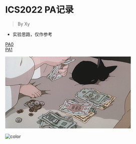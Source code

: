 <!-- _coverpage.md -->

# ICS2022 PA记录

> By Xy

- 实验思路，仅作参考

[PA0](PA0/)
<br>
[PA1](PA1/)

<!-- 背景图片 -->

![](img/bg1.gif)

<!-- 背景色 -->

![color](#f0f0f0)
